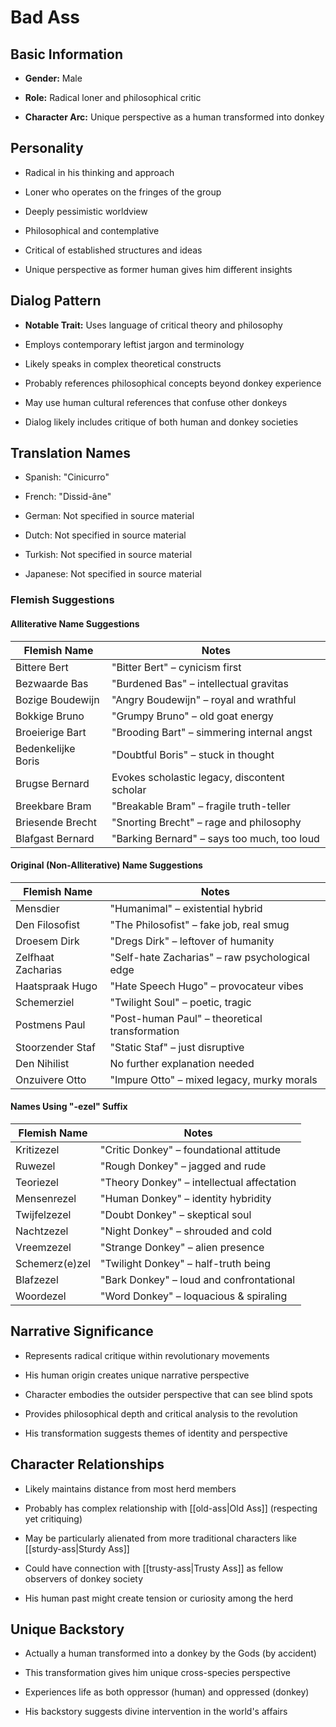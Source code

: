 # Bad Ass

## Basic Information

- **Gender:** Male
    
- **Role:** Radical loner and philosophical critic
    
- **Character Arc:** Unique perspective as a human transformed into donkey
    

## Personality

- Radical in his thinking and approach
    
- Loner who operates on the fringes of the group
    
- Deeply pessimistic worldview
    
- Philosophical and contemplative
    
- Critical of established structures and ideas
    
- Unique perspective as former human gives him different insights
    

## Dialog Pattern

- **Notable Trait:** Uses language of critical theory and philosophy
    
- Employs contemporary leftist jargon and terminology
    
- Likely speaks in complex theoretical constructs
    
- Probably references philosophical concepts beyond donkey experience
    
- May use human cultural references that confuse other donkeys
    
- Dialog likely includes critique of both human and donkey societies
    

## Translation Names

- Spanish: "Cinicurro"
    
- French: "Dissid-âne"
    
- German: Not specified in source material
    
- Dutch: Not specified in source material
    
- Turkish: Not specified in source material
    
- Japanese: Not specified in source material
    

### Flemish Suggestions

#### Alliterative Name Suggestions

|Flemish Name|Notes|
|---|---|
|Bittere Bert|"Bitter Bert" – cynicism first|
|Bezwaarde Bas|"Burdened Bas" – intellectual gravitas|
|Bozige Boudewijn|"Angry Boudewijn" – royal and wrathful|
|Bokkige Bruno|"Grumpy Bruno" – old goat energy|
|Broeierige Bart|"Brooding Bart" – simmering internal angst|
|Bedenkelijke Boris|"Doubtful Boris" – stuck in thought|
|Brugse Bernard|Evokes scholastic legacy, discontent scholar|
|Breekbare Bram|"Breakable Bram" – fragile truth-teller|
|Briesende Brecht|"Snorting Brecht" – rage and philosophy|
|Blafgast Bernard|"Barking Bernard" – says too much, too loud|

#### Original (Non-Alliterative) Name Suggestions

|Flemish Name|Notes|
|---|---|
|Mensdier|"Humanimal" – existential hybrid|
|Den Filosofist|"The Philosofist" – fake job, real smug|
|Droesem Dirk|"Dregs Dirk" – leftover of humanity|
|Zelfhaat Zacharias|"Self-hate Zacharias" – raw psychological edge|
|Haatspraak Hugo|"Hate Speech Hugo" – provocateur vibes|
|Schemerziel|"Twilight Soul" – poetic, tragic|
|Postmens Paul|"Post-human Paul" – theoretical transformation|
|Stoorzender Staf|"Static Staf" – just disruptive|
|Den Nihilist|No further explanation needed|
|Onzuivere Otto|"Impure Otto" – mixed legacy, murky morals|

#### Names Using "-ezel" Suffix

|Flemish Name|Notes|
|---|---|
|Kritizezel|"Critic Donkey" – foundational attitude|
|Ruwezel|"Rough Donkey" – jagged and rude|
|Teoriezel|"Theory Donkey" – intellectual affectation|
|Mensenrezel|"Human Donkey" – identity hybridity|
|Twijfelzezel|"Doubt Donkey" – skeptical soul|
|Nachtzezel|"Night Donkey" – shrouded and cold|
|Vreemzezel|"Strange Donkey" – alien presence|
|Schemerz(e)zel|"Twilight Donkey" – half-truth being|
|Blafzezel|"Bark Donkey" – loud and confrontational|
|Woordezel|"Word Donkey" – loquacious & spiraling|

## Narrative Significance

- Represents radical critique within revolutionary movements
    
- His human origin creates unique narrative perspective
    
- Character embodies the outsider perspective that can see blind spots
    
- Provides philosophical depth and critical analysis to the revolution
    
- His transformation suggests themes of identity and perspective
    

## Character Relationships

- Likely maintains distance from most herd members
    
- Probably has complex relationship with [[old-ass|Old Ass]] (respecting yet critiquing)
    
- May be particularly alienated from more traditional characters like [[sturdy-ass|Sturdy Ass]]
    
- Could have connection with [[trusty-ass|Trusty Ass]] as fellow observers of donkey society
    
- His human past might create tension or curiosity among the herd
    

## Unique Backstory

- Actually a human transformed into a donkey by the Gods (by accident)
    
- This transformation gives him unique cross-species perspective
    
- Experiences life as both oppressor (human) and oppressed (donkey)
    
- His backstory suggests divine intervention in the world's affairs